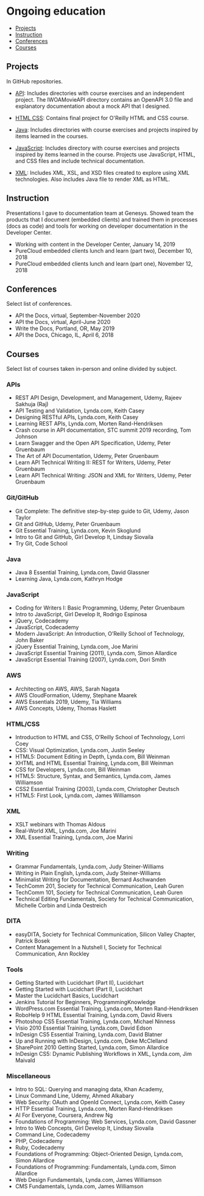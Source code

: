 # Ongoing education

* [Projects](#projects)
* [Instruction](#instruction)
* [Conferences](#conferences)
* [Courses](#courses)

## Projects

In GitHub repositories.

* [API](https://github.com/amylmiller7/API): Includes directories with course exercises and an independent project. The IWOAMovieAPI directory contains an OpenAPI 3.0 file and explanatory documentation about a mock API that I designed.
  
* [HTML CSS](https://github.com/amylmiller7/HTML_CSS): Contains final project for O'Reilly HTML and CSS course.
  
* [Java](https://github.com/amylmiller7/Java): Includes directories with course exercises and projects inspired by items learned in the courses.
  
* [JavaScript](https://github.com/amylmiller7/JavaScript): Includes directory with course exercises and projects inspired by items learned in the course. Projects use JavaScript, HTML, and CSS files and include technical documentation.
  
* [XML](https://github.com/amylmiller7/XML): Includes XML, XSL, and XSD files created to explore using XML technologies. Also includes Java file to render XML as HTML.

## Instruction

Presentations I gave to documentation team at Genesys. Showed team the products that I document (embedded clients) and trained them in processes (docs as code) and tools for working on developer documentation in the Developer Center.

* Working with content in the Developer Center, January 14, 2019
* PureCloud embedded clients lunch and learn (part two), December 10, 2018
* PureCloud embedded clients lunch and learn (part one), November 12, 2018

## Conferences

Select list of conferences.

* API the Docs, virtual, September-November 2020
* API the Docs, virtual, April-June 2020
* Write the Docs, Portland, OR, May 2019
* API the Docs, Chicago, IL, April 6, 2018

## Courses

Select list of courses taken in-person and online divided by subject.

### APIs

* REST API Design, Development, and Management, Udemy, Rajeev Sakhuja (Raj)
* API Testing and Validation, Lynda.com, Keith Casey
* Designing RESTful APIs, Lynda.com, Keith Casey
* Learning REST APIs, Lynda.com, Morten Rand-Hendriksen
* Crash course in API documentation, STC summit 2019 recording, Tom Johnson
* Learn Swagger and the Open API Specification, Udemy, Peter Gruenbaum
* The Art of API Documentation, Udemy, Peter Gruenbaum
* Learn API Technical Writing II: REST for Writers, Udemy, Peter Gruenbaum
* Learn API Technical Writing: JSON and XML for Writers, Udemy, Peter Gruenbaum

### Git/GitHub

* Git Complete: The definitive step-by-step guide to Git, Udemy, Jason Taylor
* Git and GitHub, Udemy, Peter Gruenbaum
* Git Essential Training, Lynda.com, Kevin Skoglund
* Intro to Git and GitHub, Girl Develop It, Lindsay Siovaila
* Try Git, Code School

### Java

* Java 8 Essential Training, Lynda.com, David Glassner
* Learning Java, Lynda.com, Kathryn Hodge

### JavaScript

* Coding for Writers I: Basic Programming, Udemy, Peter Gruenbaum
* Intro to JavaScript, Girl Develop It, Rodrigo Espinosa
* jQuery, Codecademy
* JavaScript, Codecademy
* Modern JavaScript: An Introduction, O’Reilly School of Technology, John Baker
* jQuery Essential Training, Lynda.com, Joe Marini
* JavaScript Essential Training (2011), Lynda.com, Simon Allardice
* JavaScript Essential Training (2007), Lynda.com, Dori Smith

### AWS

* Architecting on AWS, AWS, Sarah Nagata
* AWS CloudFormation, Udemy, Stephane Maarek
* AWS Essentials 2019, Udemy, Tia Williams
* AWS Concepts, Udemy, Thomas Haslett

### HTML/CSS

* Introduction to HTML and CSS, O’Reilly School of Technology, Lorri Coey
* CSS: Visual Optimization, Lynda.com, Justin Seeley
* HTML5: Document Editing in Depth, Lynda.com, Bill Weinman
* XHTML and HTML Essential Training, Lynda.com, Bill Weinman
* CSS for Developers, Lynda.com, Bill Weinman
* HTML5: Structure, Syntax, and Semantics, Lynda.com, James Williamson
* CSS2 Essential Training (2003), Lynda.com, Christopher Deutsch
* HTML5: First Look, Lynda.com, James Williamson

### XML

* XSLT webinars with Thomas Aldous
* Real-World XML, Lynda.com, Joe Marini
* XML Essential Training, Lynda.com, Joe Marini

### Writing

* Grammar Fundamentals, Lynda.com, Judy Steiner-Williams
* Writing in Plain English, Lynda.com, Judy Steiner-Williams
* Minimalist Writing for Documentation, Bernard Aschwanden
* TechComm 201, Society for Technical Communication, Leah Guren
* TechComm 101, Society for Technical Communication, Leah Guren
* Technical Editing Fundamentals, Society for Technical Communication, Michelle Corbin and Linda Oestreich

### DITA

* easyDITA, Society for Technical Communication, Silicon Valley Chapter, Patrick Bosek
* Content Management In a Nutshell I, Society for Technical Communication, Ann Rockley

### Tools

* Getting Started with Lucidchart (Part II), Lucidchart
* Getting Started with Lucidchart (Part I), Lucidchart
* Master the Lucidchart Basics, Lucidchart
* Jenkins Tutorial for Beginners, ProgrammingKnowledge
* WordPress.com Essential Training, Lynda.com, Morten Rand-Hendriksen
* RoboHelp 9 HTML Essential Training, Lynda.com, David Rivers
* Photoshop CS5 Essential Training, Lynda.com, Michael Ninness
* Visio 2010 Essential Training, Lynda.com, David Edson
* InDesign CS5 Essential Training, Lynda.com, David Blatner
* Up and Running with InDesign, Lynda.com, Deke McClelland
* SharePoint 2010 Getting Started, Lynda.com, Simon Allardice
* InDesign CS5: Dynamic Publishing Workflows in XML, Lynda.com, Jim Maivald

### Miscellaneous

* Intro to SQL: Querying and managing data, Khan Academy, 
* Linux Command Line, Udemy, Ahmed Alkabary
* Web Security: OAuth and OpenId Connect, Lynda.com, Keith Casey
* HTTP Essential Training, Lynda.com, Morten Rand-Hendriksen
* AI For Everyone, Coursera, Andrew Ng
* Foundations of Programming: Web Services, Lynda.com, David Gassner
* Intro to Web Concepts, Girl Develop It, Lindsay Siovaila
* Command Line, Codecademy
* PHP, Codecademy
* Ruby, Codecademy
* Foundations of Programming: Object-Oriented Design, Lynda.com, Simon Allardice
* Foundations of Programming: Fundamentals, Lynda.com, Simon Allardice
* Web Design Fundamentals, Lynda.com, James Williamson
* CMS Fundamentals, Lynda.com, James Williamson